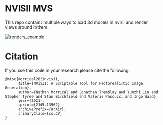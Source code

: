 # NVISII MVS
This repo contains multiple ways to load 3d models in nvisii and render views around it/them.

![renders_example](https://i.imgur.com/O2BrQ2u.jpg)

# Citation
If you use this code in your research please cite the following: 
```
@misc{morrical2021nvisii,
      title={NViSII: A Scriptable Tool for Photorealistic Image Generation}, 
      author={Nathan Morrical and Jonathan Tremblay and Yunzhi Lin and Stephen Tyree and Stan Birchfield and Valerio Pascucci and Ingo Wald},
      year={2021},
      eprint={2105.13962},
      archivePrefix={arXiv},
      primaryClass={cs.CV}
}
```
